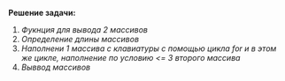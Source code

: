 **Решение задачи:**
1) *Фукнция для вывода 2 массивов*
2) *Определение длины массивов*
3) *Наполнени 1 массива с клавиатуры с помощью цикла for и в этом же цикле, наполнение по условию <= 3 второго массива*
4) *Выввод массивов*